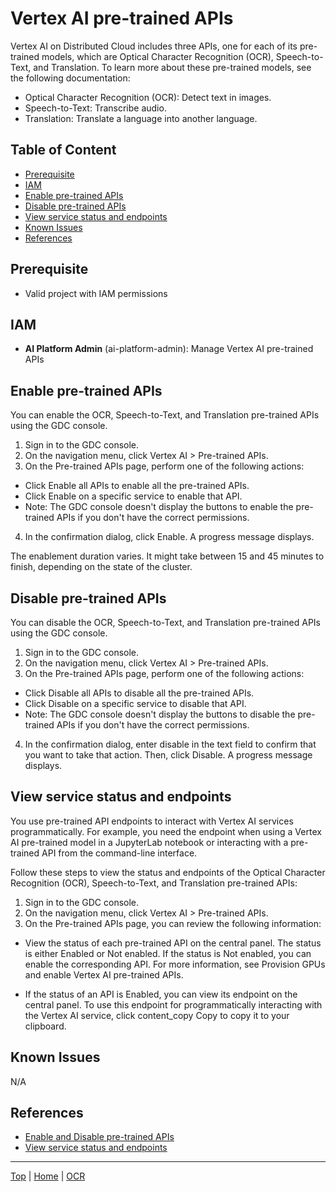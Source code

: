 # Vertex AI pre-trained APIs

Vertex AI on Distributed Cloud includes three APIs, one for each of its pre-trained models, which are Optical Character Recognition (OCR), Speech-to-Text, and Translation. To learn more about these pre-trained models, see the following documentation:

- Optical Character Recognition (OCR): Detect text in images.
- Speech-to-Text: Transcribe audio.
- Translation: Translate a language into another language.

## Table of Content
- [Prerequisite](#prerequisite)
- [IAM](#iam)
- [Enable pre-trained APIs](#enable-pre-trained-apis)
- [Disable pre-trained APIs](#disable-pre-trained-apis)
- [View service status and endpoints](#view-service-status-and-endpoints)
- [Known Issues](#known-issues)
- [References](#references)

## Prerequisite
- Valid project with IAM permissions

## IAM
- **AI Platform Admin** (ai-platform-admin): Manage Vertex AI pre-trained APIs

## Enable pre-trained APIs
You can enable the OCR, Speech-to-Text, and Translation pre-trained APIs using the GDC console.

1. Sign in to the GDC console.
2. On the navigation menu, click Vertex AI > Pre-trained APIs.
3. On the Pre-trained APIs page, perform one of the following actions:

- Click Enable all APIs to enable all the pre-trained APIs.
- Click Enable on a specific service to enable that API.
- Note: The GDC console doesn't display the buttons to enable the pre-trained APIs if you don't have the correct permissions.
4. In the confirmation dialog, click Enable. A progress message displays.

The enablement duration varies. It might take between 15 and 45 minutes to finish, depending on the state of the cluster.

## Disable pre-trained APIs
You can disable the OCR, Speech-to-Text, and Translation pre-trained APIs using the GDC console.

1. Sign in to the GDC console.
2. On the navigation menu, click Vertex AI > Pre-trained APIs.
3. On the Pre-trained APIs page, perform one of the following actions:

- Click Disable all APIs to disable all the pre-trained APIs.
- Click Disable on a specific service to disable that API.
- Note: The GDC console doesn't display the buttons to disable the pre-trained APIs if you don't have the correct permissions.
4. In the confirmation dialog, enter disable in the text field to confirm that you want to take that action. Then, click Disable. A progress message displays.

## View service status and endpoints 
You use pre-trained API endpoints to interact with Vertex AI services programmatically. For example, you need the endpoint when using a Vertex AI pre-trained model in a JupyterLab notebook or interacting with a pre-trained API from the command-line interface.

Follow these steps to view the status and endpoints of the Optical Character Recognition (OCR), Speech-to-Text, and Translation pre-trained APIs:

1. Sign in to the GDC console.
2. On the navigation menu, click Vertex AI > Pre-trained APIs.
3. On the Pre-trained APIs page, you can review the following information:

- View the status of each pre-trained API on the central panel. The status is either Enabled or Not enabled. If the status is Not enabled, you can enable the corresponding API. For more information, see Provision GPUs and enable Vertex AI pre-trained APIs.

- If the status of an API is Enabled, you can view its endpoint on the central panel. To use this endpoint for programmatically interacting with the Vertex AI service, click content_copy Copy to copy it to your clipboard.


## Known Issues
N/A

## References
- [Enable and Disable pre-trained APIs](https://cloud.google.com/distributed-cloud/hosted/docs/latest/gdch/application/ao-user/vertex-ai-enable-pre-trained-apis#before-you-enable-apis)
- [View service status and endpoints](https://cloud.google.com/distributed-cloud/hosted/docs/latest/gdch/application/ao-user/vertex-ai-api-status)

---
[Top](#) | [Home](/README.md) | [OCR](/docs/vertex-ai-pretained-ocr.md)
